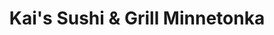 ---
layout: place
title: Kai's Sushi & Grill Minnetonka
permalink: /minnesota/minnetonka/kai-s-sushi-grill-minnetonka.html
stateAbbr: MN
stateName: Minnesota
cityName: Minnetonka
seo:
  type: restaurant
  links: http://kaisushigrill.com/
place_id: ChIJl8R-3Wod9ocRoTqo1CP4CKY
photos:
  - name: >-
      places/ChIJl8R-3Wod9ocRoTqo1CP4CKY/photos/AeeoHcKFNPCdkTCSv84bck2cIysDrr45FTWjEJULzQSWj-AxvvdNaYecP6lDVIj2NEBvW895TVbDkIXtMAszCKPZog4JErg9aeEFTzab17-ND-JpieEsLsApf3hPq0Gp-VsLr-hlXsW07TZlN_MFiwkucMAjVsyVj6Dfm7uqa7RukAPCpdEwzf9IHHCgHKrdviMdueRNcb3zy0YYgWx7J4owKgfKQE3977txZB4PZi3vWRLSWMtHqVsmKmbe5fslpk4iz9dMPfoiFCyeq0iympwLZ9LbM-Igduc_6yhWu9N2
    widthPx: 4406
    heightPx: 2937
    authorAttributions:
      - displayName: Kai's Sushi & Grill Minnetonka
        uri: https://maps.google.com/maps/contrib/116468230037338816847
        photoUri: >-
          https://lh3.googleusercontent.com/a-/ALV-UjU3Ylhos9XdondOoMTrsn9vTn8gRfACYmSvvZn0Ni__IJx8=s100-p-k-no-mo
    flagContentUri: >-
      https://www.google.com/local/imagery/report/?cb_client=maps_api_places.places_api&image_key=!1e10!2sAF1QipN90oGrZQFcdZtqyLVvEiegj-zpx-PDNKpezA&hl=en-US
    googleMapsUri: >-
      https://www.google.com/maps/place//data=!3m4!1e2!3m2!1sAF1QipN90oGrZQFcdZtqyLVvEiegj-zpx-PDNKpezA!2e10!4m2!3m1!1s0x87f61d6add7ec497:0xa608f823d4a83aa1
  - name: >-
      places/ChIJl8R-3Wod9ocRoTqo1CP4CKY/photos/AeeoHcJHey5Yugc-Qho6evOzXL2LB9s7fjWqmvfQ2yqhTFsslxospmuEVIvz_W8pvySKFQ6L76QpJOz2cU95ukvHxqNOBC7lYAn-__QHAkPucHgDBrwuzKKTYS5Z2L6GBjLhOKMtVry2JjicT8KHjDoe0uOMcV6dml7pDj8fScNTfrb9DywxuUYVOqeB--v3hLDeEIgV43pr6npeAE8MmDhOxaD7BqUG9YZzNf0gvm9LTiXclMVXrJfeK1L5lVgpriBTfkjOBQ6ysTDXYMvb4l3b_i33BbOtc613uAvtfYb1DvgINBKNcsNLgtyl1dgsOQUIe1MDVfZbri5MtTXf_y7ngLR4z36op2C8g6J84M4ubI5ClMhWWjN407MYWbd0BcaaPjBd_z9Ky3uPRmdQxLim7XlFc0KFRckuEziwyg7LmARaSZ_k
    widthPx: 1600
    heightPx: 900
    authorAttributions:
      - displayName: Gary TO
        uri: https://maps.google.com/maps/contrib/103138058095376839966
        photoUri: >-
          https://lh3.googleusercontent.com/a/ACg8ocI97MKD0O3w1-KAKkpXKerPGJn6BJSM3vZ188MZe-2WFby0jg=s100-p-k-no-mo
    flagContentUri: >-
      https://www.google.com/local/imagery/report/?cb_client=maps_api_places.places_api&image_key=!1e10!2sCIHM0ogKEICAgICEk_2KjgE&hl=en-US
    googleMapsUri: >-
      https://www.google.com/maps/place//data=!3m4!1e2!3m2!1sCIHM0ogKEICAgICEk_2KjgE!2e10!4m2!3m1!1s0x87f61d6add7ec497:0xa608f823d4a83aa1
  - name: >-
      places/ChIJl8R-3Wod9ocRoTqo1CP4CKY/photos/AeeoHcLruO90b_egfny1xJ6zLBgJpwgeUAiJ9T1amAuqBc15tng4LrmspWVv5Xjr5MoPGWtmTbE57SKrIHYZR-42XGM74rzVTloyyjJy_Ay6o02p8Y_6M6C5maXLrsjCL6zdAIKpE3Hy3-IA2zCLC7bU4bvNX2D1v8rdQjo3L5uvrXkkeS1wjr_zyw1WyM2k5eUnH8rdSJHpOeo8BwiKfFHRiHJiZL3HehwhKvijVKzWEMKTnSN57NTyTxrv-34Gw_4VRnkPTzJrdlovx6MBqaR8dwk329wTOZSMnZL6IPx_dSRLvScWnO057K9HWarQ1cEZCGG8lDmF9PVlCz1G08MH4kMI_Fj6vEC-5eWIwriKf7WSyjM7B_x993XZd3dCeP7sZmP9s0ghbmb8HWJfOuvsn-opZBVOdDuK0Hymnv32j-g
    widthPx: 4277
    heightPx: 3185
    authorAttributions:
      - displayName: Adam Nystrom
        uri: https://maps.google.com/maps/contrib/116323180928256709042
        photoUri: >-
          https://lh3.googleusercontent.com/a-/ALV-UjU-okzoys3MN1zB9NpsTrcTAWoAJBtVDGTZA3UV44LccXUixcQ=s100-p-k-no-mo
    flagContentUri: >-
      https://www.google.com/local/imagery/report/?cb_client=maps_api_places.places_api&image_key=!1e10!2sCIHM0ogKEICAgIDnosOsRQ&hl=en-US
    googleMapsUri: >-
      https://www.google.com/maps/place//data=!3m4!1e2!3m2!1sCIHM0ogKEICAgIDnosOsRQ!2e10!4m2!3m1!1s0x87f61d6add7ec497:0xa608f823d4a83aa1
  - name: >-
      places/ChIJl8R-3Wod9ocRoTqo1CP4CKY/photos/AeeoHcL8uQ4bjcZaP32KwOWTgo9aCTp_rpfhdspWCPuJcFGpLwuReemFWqJOwDlUCC6LSlrSQlONA05UpmfcNUi4lr-4v3xvUE0j5DK8Val3NrhdOpDtOHpjdGBXoKz6d5e7wr-seLuLHiaLx41J1_rzwP7A9ePshTfT9Hf634sCtbRwOkLgACvpYARavLYzuRbUEWtJLwWUrmHWjVZjvduwI46hbIEuLOv6lVFVYezLJjLUeUvBFLc-YYn8H66WOXnLkggcqnTIDVPKy8kjEf77nw4RIhb4IVFaKC2xCQ3j-DxmScwkhLXkmoge-JNkg9hLp1c5i1Wd3vgwMw57ctCYiA7b5ZatVgoa-z7-KtpK_DFk8QZUc0cxGSpd1CCyhSqGOA4zLYrAtoyj4rkkdPWtbORc0eTK4c2FY3zsjXfuxfnp8SEA
    widthPx: 3024
    heightPx: 4032
    authorAttributions:
      - displayName: Annie S
        uri: https://maps.google.com/maps/contrib/101962602335841496197
        photoUri: >-
          https://lh3.googleusercontent.com/a-/ALV-UjVTY4eCxQxbq9SM-gsB3yJoVjTxcbx-zEj9RblM8P2UnFGmy02VrA=s100-p-k-no-mo
    flagContentUri: >-
      https://www.google.com/local/imagery/report/?cb_client=maps_api_places.places_api&image_key=!1e10!2sCIHM0ogKEICAgID5sbny4QE&hl=en-US
    googleMapsUri: >-
      https://www.google.com/maps/place//data=!3m4!1e2!3m2!1sCIHM0ogKEICAgID5sbny4QE!2e10!4m2!3m1!1s0x87f61d6add7ec497:0xa608f823d4a83aa1
  - name: >-
      places/ChIJl8R-3Wod9ocRoTqo1CP4CKY/photos/AeeoHcIQ_ukIbgvaDnnhcPd5_olEDS-PAdeChOwxbaAoeuoZbr9cQfMO3jXE0Ucjo9dphk6ZvTV46V6Uml-WtubfaWdzlaOIPrOv_41t10SpEe91-uUOwHbZfXuwUVsm2Awa_-ZTPcACbqY1AbI0RIjTzRa2bAHyBqesfnIBxj0pO7uOgFeVBVar6RRCplN1N6UBrnovpVuBIFKtkDAUUSkgrnB_vc9dn8jamD0O6YA5g26tqDCZoURoHumYp802Iw9iOuF3s35Xv-zORb3T-D_4CM1QFXBvxenP8JitQPYj6sUYYPdqhvfGINm-VeDXR6LpgkK37GBKDkjqKNodmIzEl3Vg7v2Z7Z4qQEn-xmAgXpHqyHsASSCMWl0sNcmu9GRfykjTY8ujNTSAM8xpDUP1OzUPojFcg6gDpg2SgTp-PRbEkA
    widthPx: 4032
    heightPx: 3024
    authorAttributions:
      - displayName: S M
        uri: https://maps.google.com/maps/contrib/110760190660198171316
        photoUri: >-
          https://lh3.googleusercontent.com/a/ACg8ocK1XvxJFjHvTYQGbmJ8IBJzu5IC54hCpyejmHE5ZuEQJ16jVw=s100-p-k-no-mo
    flagContentUri: >-
      https://www.google.com/local/imagery/report/?cb_client=maps_api_places.places_api&image_key=!1e10!2sCIHM0ogKEICAgICxvLLOIg&hl=en-US
    googleMapsUri: >-
      https://www.google.com/maps/place//data=!3m4!1e2!3m2!1sCIHM0ogKEICAgICxvLLOIg!2e10!4m2!3m1!1s0x87f61d6add7ec497:0xa608f823d4a83aa1
  - name: >-
      places/ChIJl8R-3Wod9ocRoTqo1CP4CKY/photos/AeeoHcJKuoHb8rsxihWXDj84ms0Nt7ENFsepq_2_Tcv3zJUvxY2DvmxOGVXLAbCwiQq0QV3Ke9-Qu4_JYD2Z8FHJ86FYSHKRT9GQrPuepPSoctMMukYg4t2Ga01bWiI-IJTDlm5ykUI0TGPu1tiDKTTgDU76mF4-xBXrlT1dtsfxoxZQzfo7xF41lem2qEUMa7ssWsI1_jneH-yHlj3omr8nZDpmwtS6hlJxUSy9vyUhek2ZYS1hDx35B0FPP9gGgC2utR6ArVdYySmJWaWkSbUcSItvP42JPlSN9I7NiQhACvDcK7kCjECF4gCHn6hP59e5d0JUTz_8Kre9eful_02p-P2Su1PzvCTG8DOpZhPLQVyNo_zEphGghqEw_Vg1lO_TNvDek2z0Pmn0t8ACf2OQNLie1k4uhv6ocAulcdUR8JA4Ow
    widthPx: 4080
    heightPx: 3072
    authorAttributions:
      - displayName: Laura Graves
        uri: https://maps.google.com/maps/contrib/109483101564339997626
        photoUri: >-
          https://lh3.googleusercontent.com/a-/ALV-UjXdSxKyCc4GxEBQoKPZX0bRftjB3vdKizz7BnMdwNu5QdMXO_vH3A=s100-p-k-no-mo
    flagContentUri: >-
      https://www.google.com/local/imagery/report/?cb_client=maps_api_places.places_api&image_key=!1e10!2sCIHM0ogKEICAgICbp__hYA&hl=en-US
    googleMapsUri: >-
      https://www.google.com/maps/place//data=!3m4!1e2!3m2!1sCIHM0ogKEICAgICbp__hYA!2e10!4m2!3m1!1s0x87f61d6add7ec497:0xa608f823d4a83aa1
  - name: >-
      places/ChIJl8R-3Wod9ocRoTqo1CP4CKY/photos/AeeoHcJvazMFCOQ8XnonaCFGczm-ClAbsi2Yg2rSw_QFeFv9aqhtwgO27hWFCgyIVwN5BoGfUa8NFYQDUYrFJgwjhAbXHFSwkA7Ual-xncpbYVlCXRFJE4ChcJ-hmAcZrO2LQNwL5PVEi2CrfONPT3cY7k7JO0XZPPPVIbUsx0THV6ftLYlZmLSK16OjDpBs4zxun_CaIT6OZbXSYaLJ5-q5D1DdhFYaxk5OyQW6ujns0YnGxJMr15tbiGh76G0p3e8FLZwMt-PqoUw-sEXk0sxR8yJ6wF3-bZ--OJ8MZVLllLpYOOdbXnjKm6yYFmlj2_q6MewZCA_rIQti6oIf3SXkQBk3UOXT5N7X7eIMomhFKxikYKOqllqPofNwZxuyqzSLreP0I_lu7Um2el_5zcldv3LPL9aZTBG37Agjg7jS_FI
    widthPx: 2699
    heightPx: 4800
    authorAttributions:
      - displayName: Markeda D.
        uri: https://maps.google.com/maps/contrib/109301559520495566399
        photoUri: >-
          https://lh3.googleusercontent.com/a-/ALV-UjUjGOmJPEJ7jzDBWm3msaty_07fwkbxosDB-hG2jXksuF1EKmcW=s100-p-k-no-mo
    flagContentUri: >-
      https://www.google.com/local/imagery/report/?cb_client=maps_api_places.places_api&image_key=!1e10!2sCIHM0ogKEICAgICDqPf-dQ&hl=en-US
    googleMapsUri: >-
      https://www.google.com/maps/place//data=!3m4!1e2!3m2!1sCIHM0ogKEICAgICDqPf-dQ!2e10!4m2!3m1!1s0x87f61d6add7ec497:0xa608f823d4a83aa1
  - name: >-
      places/ChIJl8R-3Wod9ocRoTqo1CP4CKY/photos/AeeoHcJtWwitye8WWhwnlP2NKv_horVZ_Lcc4F4JPT66fpKb3Kwj7rpcBLSnmYIUM0s4636zZ56-aWcD4VZV72NeYI-P8jpf2RcOQFVSAFik4yzV1JwmdB6DKrvt4-DwW5zrZMpvJH6NbdHDTR8-k2zsj-LYIz3VhFoO7F7fWkvrvRhZqwxbVo0QlbOwZowfRoa1gwTEeSjYl8hxr2e7j5E0UEl6NcjYrhcjGm547NpZ3HvsToCli1W6kQyW9DZI55_oFml1m2YPPmmnf4TqEiFvFLC9xwYg04gIceOdqC_5DJKKlZxp2nADq8JilFTgPgWcjiri4O9WzuaZ52MtCqxX2_a51b4wqCirKa7Y00xgc1Zzl-dus9x_vd3vk1XFfsHFDwWCM-FuoxztIIFTWRQj0kyQ2IKVwscQnG3IkCtN0iSAKw
    widthPx: 2268
    heightPx: 4032
    authorAttributions:
      - displayName: T J
        uri: https://maps.google.com/maps/contrib/110243679693674238118
        photoUri: >-
          https://lh3.googleusercontent.com/a/ACg8ocIfDJNyoVSwgg3N3R4cM45cKFFgHqWJN7_jVtt2LEJg2-pcfg=s100-p-k-no-mo
    flagContentUri: >-
      https://www.google.com/local/imagery/report/?cb_client=maps_api_places.places_api&image_key=!1e10!2sCIHM0ogKEICAgIDF-qPjDg&hl=en-US
    googleMapsUri: >-
      https://www.google.com/maps/place//data=!3m4!1e2!3m2!1sCIHM0ogKEICAgIDF-qPjDg!2e10!4m2!3m1!1s0x87f61d6add7ec497:0xa608f823d4a83aa1
  - name: >-
      places/ChIJl8R-3Wod9ocRoTqo1CP4CKY/photos/AeeoHcJkSZ3blM1D5g2luKVnLwv6_zEQwgcBMj0RuWddaKdBi5B5IVvbs3edMcxl42RdYRNBvddw2WoBHvz54TYOqABNG1fZ7yTLQXNVp3l1K3zmaK2R5JZT3cSwlHUSg0mL76P8ZWtFTx0Fzle1x8Ri6uQhFyqV7Z3rdN7VPGEODJbUcgvGGN267CkrWiUYoSmRi8qzJUXJ_H2chAf0VzW5wpJXomxyKs7j3lIRq3QCCg0_hi6p23NsqXNzICidiiOhdg8hJzQkA9tykEpb7pmjhdxIpJIFJb6xs1DdHUaWQyykAyORU9X4oCSC1m8yxtHZlqGCRtIatRUqDOY4XiW3KW2qqlUWaAUsRv6J3T54pxEa3HAPDYK97XMYRrKgwk1MhfI7NvZ-SH3zlctn5Zi1iD15N1-Ut9F9ZapTxxYuHpGbdw
    widthPx: 3024
    heightPx: 4032
    authorAttributions:
      - displayName: Michael Kollar
        uri: https://maps.google.com/maps/contrib/101426897288847406475
        photoUri: >-
          https://lh3.googleusercontent.com/a-/ALV-UjVzFe8Z6bMvwLZn4HMEkzkHgijsqPjdK3PR0Oylyq0dOQ0BkK9OGg=s100-p-k-no-mo
    flagContentUri: >-
      https://www.google.com/local/imagery/report/?cb_client=maps_api_places.places_api&image_key=!1e10!2sCIHM0ogKEICAgIDJyIvzQQ&hl=en-US
    googleMapsUri: >-
      https://www.google.com/maps/place//data=!3m4!1e2!3m2!1sCIHM0ogKEICAgIDJyIvzQQ!2e10!4m2!3m1!1s0x87f61d6add7ec497:0xa608f823d4a83aa1
  - name: >-
      places/ChIJl8R-3Wod9ocRoTqo1CP4CKY/photos/AeeoHcI6bPwv_dRiUlm5xsb99M1QArqkdXBXN-D0wxEiH_GWAKrNltN_XLKNv2JxD703Eq1jqZWYG0zyhfopLCyC3b-NmhvGYy-xj3WolFULigAdDu6jSeKGmBFaDCgyZ54Yi5F2InGEWkA79dYB_Ma9RWqS9c2-w-z796O5Bdy4GpbWwiiGO0ORdwoetju631kvuv5SkJhhxRtqtcg0nnXrk_O2p-Q565UPOLQ9HQIPZQOLPPSBQa05otrHN3xqmSJ9g8maVQNssM1zijgNhrGYvsKVA25Za2EYdqpTfAhrpzqqKBktbDr-l0PI8tiGAbYCSTGCz3W7vv35fNOCcCOUUmwFetp45q2FW-o9-JPEI28iSm0mrKImDpfaltVefzMlryc_UX2hlznB-qttraxQSncuaW1wU4X7aVdu5mjivPQZiw
    widthPx: 3024
    heightPx: 4032
    authorAttributions:
      - displayName: Rocci Berrini
        uri: https://maps.google.com/maps/contrib/100342550784409283685
        photoUri: >-
          https://lh3.googleusercontent.com/a-/ALV-UjXcLaSgc-yUO6JSFtW76f41DJObwer11KugLR4D0SJKB5iMAU-5Sw=s100-p-k-no-mo
    flagContentUri: >-
      https://www.google.com/local/imagery/report/?cb_client=maps_api_places.places_api&image_key=!1e10!2sCIHM0ogKEICAgIDSp5fgLw&hl=en-US
    googleMapsUri: >-
      https://www.google.com/maps/place//data=!3m4!1e2!3m2!1sCIHM0ogKEICAgIDSp5fgLw!2e10!4m2!3m1!1s0x87f61d6add7ec497:0xa608f823d4a83aa1
address: 17420 Minnetonka Blvd, Minnetonka, MN 55345, USA
street: 17420 Minnetonka Blvd
city: Minnetonka
state: MN
zip: '55345'
country: USA
neighborhood: null
latitude: '44.942257'
longitude: '-93.500704'
accessibility_options:
  wheelchairAccessibleParking: true
  wheelchairAccessibleEntrance: true
  wheelchairAccessibleRestroom: true
  wheelchairAccessibleSeating: true
business_status: OPERATIONAL
name: Kai's Sushi & Grill Minnetonka
google_maps_links:
  directionsUri: >-
    https://www.google.com/maps/dir//''/data=!4m7!4m6!1m1!4e2!1m2!1m1!1s0x87f61d6add7ec497:0xa608f823d4a83aa1!3e0
  placeUri: https://maps.google.com/?cid=11964085242885061281
  writeAReviewUri: >-
    https://www.google.com/maps/place//data=!4m3!3m2!1s0x87f61d6add7ec497:0xa608f823d4a83aa1!12e1
  reviewsUri: >-
    https://www.google.com/maps/place//data=!4m4!3m3!1s0x87f61d6add7ec497:0xa608f823d4a83aa1!9m1!1b1
  photosUri: >-
    https://www.google.com/maps/place//data=!4m3!3m2!1s0x87f61d6add7ec497:0xa608f823d4a83aa1!10e5
primary_type: Japanese Restaurant
opening_hours:
  regular: null
  current: null
secondary_opening_hours:
  regular:
    weekdayDescriptions: null
    type: null
  current:
    weekdayDescriptions: null
    type: null
phone: (952) 856-2271
price_level: PRICE_LEVEL_MODERATE
price_range: null
rating: '4.7'
rating_count: 0
website: http://kaisushigrill.com/
description: >-
  Explore Kai's Sushi & Grill in Minnetonka, MN$$$Nestled in Minnetonka, MN,
  Kai's Sushi & Grill offers a relaxed vibe perfect for enjoying fresh Japanese
  cuisine, including expertly prepared sushi and flavorful hibachi options. This
  spot stands out for its approachable atmosphere and a menu featuring creative
  takes on classics like ramen and tempura, making it a go-to choice for those
  seeking satisfying sushi restaurants nearby. With accessible features like
  wheelchair-friendly seating and ample parking, it's designed for comfortable
  dining experiences that cater to various needs. The restaurant's focus on
  quality ingredients and moderate pricing adds to its appeal for anyone
  exploring top-rated sushi options in the area. Whether you're in the mood for
  a quick meal or a leisurely dinner, this Japanese place near me delivers a
  welcoming setting with dishes that highlight fresh flavors.
generative_summary: >-
  Explore Kai's Sushi & Grill in Minnetonka, MN$$$Nestled in Minnetonka, MN,
  Kai's Sushi & Grill offers a relaxed vibe perfect for enjoying fresh Japanese
  cuisine, including expertly prepared sushi and flavorful hibachi options. This
  spot stands out for its approachable atmosphere and a menu featuring creative
  takes on classics like ramen and tempura, making it a go-to choice for those
  seeking satisfying sushi restaurants nearby. With accessible features like
  wheelchair-friendly seating and ample parking, it's designed for comfortable
  dining experiences that cater to various needs. The restaurant's focus on
  quality ingredients and moderate pricing adds to its appeal for anyone
  exploring top-rated sushi options in the area. Whether you're in the mood for
  a quick meal or a leisurely dinner, this Japanese place near me delivers a
  welcoming setting with dishes that highlight fresh flavors.
generative_disclosure: Summarized by AI using the Grok-3-Mini model.
reviews:
  - name: >-
      places/ChIJl8R-3Wod9ocRoTqo1CP4CKY/reviews/ChZDSUhNMG9nS0VJQ0FnSURuZ05IaUdnEAE
    relativePublishTimeDescription: 6 months ago
    rating: 4
    text:
      text: >-
        Really good sushi and traditional Asian food. Very kind staff and
        everything arrives very quickly. The only thing keeping this from a
        five-star rating on food was that the flavors were just missing that
        extra special something.
      languageCode: en
    originalText:
      text: >-
        Really good sushi and traditional Asian food. Very kind staff and
        everything arrives very quickly. The only thing keeping this from a
        five-star rating on food was that the flavors were just missing that
        extra special something.
      languageCode: en
    authorAttribution:
      displayName: Paul McLellan
      uri: https://www.google.com/maps/contrib/103169595906115095710/reviews
      photoUri: >-
        https://lh3.googleusercontent.com/a-/ALV-UjVSn1S5kLmKEYkF38GVHoPlSyi3FHd9kI3ReNGyyHHy256V6kI1wg=s128-c0x00000000-cc-rp-mo-ba5
    publishTime: '2024-10-01T21:44:46.168700Z'
    flagContentUri: >-
      https://www.google.com/local/review/rap/report?postId=ChZDSUhNMG9nS0VJQ0FnSURuZ05IaUdnEAE&d=17924085&t=1
    googleMapsUri: >-
      https://www.google.com/maps/reviews/data=!4m6!14m5!1m4!2m3!1sChZDSUhNMG9nS0VJQ0FnSURuZ05IaUdnEAE!2m1!1s0x87f61d6add7ec497:0xa608f823d4a83aa1
  - name: >-
      places/ChIJl8R-3Wod9ocRoTqo1CP4CKY/reviews/ChZDSUhNMG9nS0VJQ0FnTUNnOU15NldnEAE
    relativePublishTimeDescription: a month ago
    rating: 4
    text:
      text: >-
        I have a series of deathly food allergies that makes eating sushi quite
        dangerous. However, Wendy got so familiar with my order that she
        actually changed a recipe to ensure there was no cross contamination or
        loss in experience. Not many people look at food allergies in a
        restaurant with that kind of kindness. She deserves a standing ovation.
        Great food, great price, great service.
      languageCode: en
    originalText:
      text: >-
        I have a series of deathly food allergies that makes eating sushi quite
        dangerous. However, Wendy got so familiar with my order that she
        actually changed a recipe to ensure there was no cross contamination or
        loss in experience. Not many people look at food allergies in a
        restaurant with that kind of kindness. She deserves a standing ovation.
        Great food, great price, great service.
      languageCode: en
    authorAttribution:
      displayName: Tessa Gittleman
      uri: https://www.google.com/maps/contrib/103031054828732389387/reviews
      photoUri: >-
        https://lh3.googleusercontent.com/a-/ALV-UjWnPfhQgB3UB3jzdhKKCtzm1aGLbbn9LITQYjHNZG8DDQp9Ua3E=s128-c0x00000000-cc-rp-mo
    publishTime: '2025-02-14T16:08:46.557811Z'
    flagContentUri: >-
      https://www.google.com/local/review/rap/report?postId=ChZDSUhNMG9nS0VJQ0FnTUNnOU15NldnEAE&d=17924085&t=1
    googleMapsUri: >-
      https://www.google.com/maps/reviews/data=!4m6!14m5!1m4!2m3!1sChZDSUhNMG9nS0VJQ0FnTUNnOU15NldnEAE!2m1!1s0x87f61d6add7ec497:0xa608f823d4a83aa1
  - name: >-
      places/ChIJl8R-3Wod9ocRoTqo1CP4CKY/reviews/ChdDSUhNMG9nS0VJQ0FnSURGbjhxX3FBRRAB
    relativePublishTimeDescription: a year ago
    rating: 5
    text:
      text: >-
        The service! First off- everyone working played a part in our time
        there. So attentive and kind. The sushi- sex on the beach, zesty salmon
        & under the sea.. INCREDIBLE. We also ordered the garlic edamame to
        start & finished it! Can’t wait to go back! Worth the trip and price!
        Well done 👍
      languageCode: en
    originalText:
      text: >-
        The service! First off- everyone working played a part in our time
        there. So attentive and kind. The sushi- sex on the beach, zesty salmon
        & under the sea.. INCREDIBLE. We also ordered the garlic edamame to
        start & finished it! Can’t wait to go back! Worth the trip and price!
        Well done 👍
      languageCode: en
    authorAttribution:
      displayName: Ashley Smith
      uri: https://www.google.com/maps/contrib/110241015123216450661/reviews
      photoUri: >-
        https://lh3.googleusercontent.com/a/ACg8ocIta1IZP6jmv-EDfy8FMoCbmTxmnC6xB90LRTi4F-VmLNsWtg=s128-c0x00000000-cc-rp-mo
    publishTime: '2023-11-12T01:13:04.441934Z'
    flagContentUri: >-
      https://www.google.com/local/review/rap/report?postId=ChdDSUhNMG9nS0VJQ0FnSURGbjhxX3FBRRAB&d=17924085&t=1
    googleMapsUri: >-
      https://www.google.com/maps/reviews/data=!4m6!14m5!1m4!2m3!1sChdDSUhNMG9nS0VJQ0FnSURGbjhxX3FBRRAB!2m1!1s0x87f61d6add7ec497:0xa608f823d4a83aa1
  - name: >-
      places/ChIJl8R-3Wod9ocRoTqo1CP4CKY/reviews/ChdDSUhNMG9nS0VJQ0FnSURCeTd6VHRBRRAB
    relativePublishTimeDescription: 2 years ago
    rating: 3
    text:
      text: >-
        Kai’s sushi is a solid sushi spot located in an older shopping mall in
        Minnetonka area. The restaurant is easy to access through the back door,
        and there is plenty of parking in the back of the building. Inside, the
        interior is clean and simple, which gives the space a nice and
        uncluttered feel. The menu is extensive with a wide variety of options
        to choose from and the prices are quite reasonable. The service is shy
        and unobtrusive, which can be a plus for some diners looking for a more
        low-key experience. Overall, if you’re in the area and looking for a
        sushi spot with good options and affordable prices, Kai’s sushi is worth
        checking out.
      languageCode: en
    originalText:
      text: >-
        Kai’s sushi is a solid sushi spot located in an older shopping mall in
        Minnetonka area. The restaurant is easy to access through the back door,
        and there is plenty of parking in the back of the building. Inside, the
        interior is clean and simple, which gives the space a nice and
        uncluttered feel. The menu is extensive with a wide variety of options
        to choose from and the prices are quite reasonable. The service is shy
        and unobtrusive, which can be a plus for some diners looking for a more
        low-key experience. Overall, if you’re in the area and looking for a
        sushi spot with good options and affordable prices, Kai’s sushi is worth
        checking out.
      languageCode: en
    authorAttribution:
      displayName: Slava Sponitz
      uri: https://www.google.com/maps/contrib/116384160642249497068/reviews
      photoUri: >-
        https://lh3.googleusercontent.com/a-/ALV-UjVZS0DbnZnSuDYL6hEMpO8bvlTB2VnYxA6mPbepq9Awo8MIIwQh=s128-c0x00000000-cc-rp-mo-ba5
    publishTime: '2023-01-28T19:27:08.400177Z'
    flagContentUri: >-
      https://www.google.com/local/review/rap/report?postId=ChdDSUhNMG9nS0VJQ0FnSURCeTd6VHRBRRAB&d=17924085&t=1
    googleMapsUri: >-
      https://www.google.com/maps/reviews/data=!4m6!14m5!1m4!2m3!1sChdDSUhNMG9nS0VJQ0FnSURCeTd6VHRBRRAB!2m1!1s0x87f61d6add7ec497:0xa608f823d4a83aa1
  - name: >-
      places/ChIJl8R-3Wod9ocRoTqo1CP4CKY/reviews/ChdDSUhNMG9nS0VJQ0FnSURub3NPcy1RRRAB
    relativePublishTimeDescription: 6 months ago
    rating: 5
    text:
      text: >-
        Always up for trying different restaurants & This was a treat, and the
        sushi was Delicious.

        No.9, & Minnetonka Roll. 🙌

        Will definitely come back.
      languageCode: en
    originalText:
      text: >-
        Always up for trying different restaurants & This was a treat, and the
        sushi was Delicious.

        No.9, & Minnetonka Roll. 🙌

        Will definitely come back.
      languageCode: en
    authorAttribution:
      displayName: Adam Nystrom
      uri: https://www.google.com/maps/contrib/116323180928256709042/reviews
      photoUri: >-
        https://lh3.googleusercontent.com/a-/ALV-UjU-okzoys3MN1zB9NpsTrcTAWoAJBtVDGTZA3UV44LccXUixcQ=s128-c0x00000000-cc-rp-mo
    publishTime: '2024-10-04T14:13:01.632224Z'
    flagContentUri: >-
      https://www.google.com/local/review/rap/report?postId=ChdDSUhNMG9nS0VJQ0FnSURub3NPcy1RRRAB&d=17924085&t=1
    googleMapsUri: >-
      https://www.google.com/maps/reviews/data=!4m6!14m5!1m4!2m3!1sChdDSUhNMG9nS0VJQ0FnSURub3NPcy1RRRAB!2m1!1s0x87f61d6add7ec497:0xa608f823d4a83aa1
review_summary: >-
  Insights from Recent Feedback$$$Visitors often rave about the tasty sushi and
  traditional Asian dishes at this spot, noting that favorites like specialty
  rolls bring a fun twist without breaking the bank. Many appreciate the
  friendly service and how staff go the extra mile to accommodate preferences,
  creating a laid-back environment that's easy to enjoy. Feedback highlights
  quick delivery of meals and reasonable lunch deals, making it a solid pick for
  casual get-togethers or solo outings at sushi places near me. While some
  mention that certain flavors could use a bit more punch, the overall
  experience remains positive with highlights on fresh ingredients and attentive
  care. If you're hunting for the best sushi near me, this restaurant
  consistently earns nods for its reliable quality and welcoming vibe that keeps
  diners coming back.
review_disclosure: Summarized by AI using the Grok-3-Mini model.
parking_options:
  freeParkingLot: true
  freeStreetParking: true
  valetParking: false
payment_options:
  acceptsCreditCards: true
  acceptsDebitCards: true
  acceptsCashOnly: false
  acceptsNfc: true
allow_dogs: null
curbside_pickup: null
delivery: true
dine_in: true
good_for_children: true
good_for_groups: null
good_for_sports: false
live_music: false
menu_for_children: null
outdoor_seating: false
reservable: true
restroom: true
serves_beer: true
serves_breakfast: false
serves_brunch: false
serves_cocktails: null
serves_coffee: null
serves_dinner: true
serves_dessert: true
serves_lunch: true
serves_vegetarian_food: true
serves_wine: true
takeout: true
update_category: pro
places_description: null

---